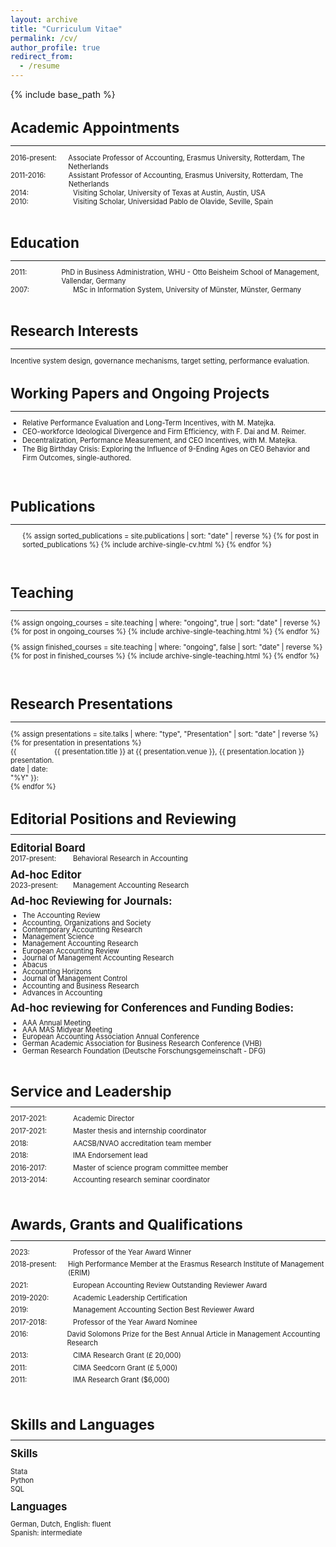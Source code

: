 ```yaml
---
layout: archive
title: "Curriculum Vitae"
permalink: /cv/
author_profile: true
redirect_from:
  - /resume
---
```


{% include base_path %}

<div style="font-size: 80%;">

<h1>Academic Appointments</h1>
<hr class="short-line">

<div style="display: flex;">
    <div style="width: 100px;">2016-present:</div>
    <div>Associate Professor of Accounting, Erasmus University, Rotterdam, The Netherlands</div>
</div>

<div style="display: flex;">
    <div style="width: 100px;">2011-2016:</div>
    <div>Assistant Professor of Accounting, Erasmus University, Rotterdam, The Netherlands</div>
</div>

<div style="display: flex;">
    <div style="width: 100px;">2014:</div>
    <div>Visiting Scholar, University of Texas at Austin, Austin, USA</div>
</div>

<div style="display: flex;">
    <div style="width: 100px;">2010:</div>
    <div>Visiting Scholar, Universidad Pablo de Olavide, Seville, Spain</div>
</div>

<br>
<h1>Education</h1>
<hr class="short-line">

<div style="display: flex;">
    <div style="width: 100px;">2011:</div>
    <div>PhD in Business Administration, WHU - Otto Beisheim School of Management, Vallendar, Germany</div>
</div>

<div style="display: flex;">
    <div style="width: 100px;">2007:</div>
    <div>MSc in Information System, University of Münster, Münster, Germany</div>
</div>

<br>
<h1>Research Interests</h1>
<hr class="short-line">
<p>Incentive system design, governance mechanisms, target setting, performance evaluation.</p>

<h1>Working Papers and Ongoing Projects</h1>
<hr class="short-line">
<ul>
  <li>Relative Performance Evaluation and Long-Term Incentives, with M. Matejka.</li>
  <li>CEO-workforce Ideological Divergence and Firm Efficiency, with F. Dai and M. Reimer.</li>
  <li>Decentralization, Performance Measurement, and CEO Incentives, with M. Matejka.</li>
  <li>The Big Birthday Crisis: Exploring the Influence of 9-Ending Ages on CEO Behavior and Firm Outcomes, single-authored.</li>
</ul>

<br>
<h1>Publications</h1>
<hr class="short-line">
<ul>
  {% assign sorted_publications = site.publications | sort: "date" | reverse %}
  {% for post in sorted_publications %}
    {% include archive-single-cv.html %}
  {% endfor %}
</ul>

<br>

<h1>Teaching</h1>
<hr class="short-line">
  {% assign ongoing_courses = site.teaching | where: "ongoing", true | sort: "date" | reverse %}
  {% for post in ongoing_courses %}
    {% include archive-single-teaching.html %}
  {% endfor %}
  
  {% assign finished_courses = site.teaching | where: "ongoing", false | sort: "date" | reverse %}
  {% for post in finished_courses %}
    {% include archive-single-teaching.html %}
  {% endfor %}


<br>
<h1>Research Presentations</h1>
<hr class="short-line">
{% assign presentations = site.talks | where: "type", "Presentation" | sort: "date" | reverse %}
{% for presentation in presentations %}
  <div style="display: flex;">
      <div style="width: 70px;">{{ presentation.date | date: "%Y" }}:</div>
      <div>{{ presentation.title }} at {{ presentation.venue }}, {{ presentation.location }}</div>
  </div>
{% endfor %}

<br>
<h1 style="margin-bottom: 0;">Editorial Positions and Reviewing</h1>
<hr class="short-line">
<h2 style="margin-top: 0;margin-bottom: 0;">Editorial Board</h2>
<div style="display: flex;margin-top: 0;">
    <div style="width: 100px;">2017-present:</div>
    <div>Behavioral Research in Accounting</div>
</div>
<h2 style="margin-bottom: 0; margin-top: 0.5em;">Ad-hoc Editor</h2>
<div style="display: flex;margin-top: 0;">
    <div style="width: 100px;">2023-present:</div>
    <div>Management Accounting Research</div>
</div>
<h2 style="margin-top: 0.5em;margin-bottom: 0.5em;">Ad-hoc Reviewing for Journals:</h2>
<ul style="line-height: 1.0;margin-bottom: 0;margin-top: 0;">
    <li>The Accounting Review</li>
    <li>Accounting, Organizations and Society</li>
    <li>Contemporary Accounting Research</li>
    <li>Management Science</li>
    <li>Management Accounting Research</li>
    <li>European Accounting Review</li>
    <li>Journal of Management Accounting Research</li>
    <li>Abacus</li>
    <li>Accounting Horizons</li>
    <li>Journal of Management Control</li>
    <li>Accounting and Business Research</li>
    <li>Advances in Accounting</li>
</ul>

<h2 style="margin-top: 0.5em;margin-bottom: 0.5em;">Ad-hoc reviewing for Conferences and Funding Bodies:</h2>
<ul style="line-height: 1.0;margin-bottom: 0;margin-top: 0;">
    <li>AAA Annual Meeting</li>
    <li>AAA MAS Midyear Meeting</li>
    <li>European Accounting Association Annual Conference</li>
    <li>German Academic Association for Business Research Conference (VHB)</li>
    <li>German Research Foundation (Deutsche Forschungsgemeinschaft - DFG)</li>
</ul>

<br>

<h1 style="margin-bottom: 0;">Service and Leadership</h1>
<hr class="short-line">

<div style="display: flex; margin-bottom: 0.5em;">
    <div style="width: 100px;">2017-2021:</div>
    <div>Academic Director</div>
</div>

<div style="display: flex; margin-bottom: 0.5em;">
    <div style="width: 100px;">2017-2021:</div>
    <div>Master thesis and internship coordinator</div>
</div>

<div style="display: flex; margin-bottom: 0.5em;">
    <div style="width: 100px;">2018:</div>
    <div>AACSB/NVAO accreditation team member</div>
</div>

<div style="display: flex; margin-bottom: 0.5em;">
    <div style="width: 100px;">2018:</div>
    <div>IMA Endorsement lead</div>
</div>

<div style="display: flex; margin-bottom: 0.5em;">
    <div style="width: 100px;">2016-2017:</div>
    <div>Master of science program committee member</div>
</div>

<div style="display: flex; margin-bottom: 0.5em;">
    <div style="width: 100px;">2013-2014:</div>
    <div>Accounting research seminar coordinator</div>
</div>

<br>

<h1 style="margin-bottom: 0;">Awards, Grants and Qualifications</h1>
<hr class="short-line">

<div style="display: flex; margin-bottom: 0.5em;">
    <div style="width: 100px;">2023:</div>
    <div>Professor of the Year Award Winner</div>
</div>

<div style="display: flex; margin-bottom: 0.5em;">
    <div style="width: 100px;">2018-present:</div>
    <div>High Performance Member at the Erasmus Research Institute of Management (ERIM)</div>
</div>

<div style="display: flex; margin-bottom: 0.5em;">
    <div style="width: 100px;">2021:</div>
    <div>European Accounting Review Outstanding Reviewer Award</div>
</div>

<div style="display: flex; margin-bottom: 0.5em;">
    <div style="width: 100px;">2019-2020:</div>
    <div>Academic Leadership Certification</div>
</div>

<div style="display: flex; margin-bottom: 0.5em;">
    <div style="width: 100px;">2019:</div>
    <div>Management Accounting Section Best Reviewer Award</div>
</div>

<div style="display: flex; margin-bottom: 0.5em;">
    <div style="width: 100px;">2017-2018:</div>
    <div>Professor of the Year Award Nominee</div>
</div>

<div style="display: flex; margin-bottom: 0.5em;">
    <div style="width: 100px;">2016:</div>
    <div>David Solomons Prize for the Best Annual Article in Management Accounting Research</div>
</div>

<div style="display: flex; margin-bottom: 0.5em;">
    <div style="width: 100px;">2013:</div>
    <div>CIMA Research Grant (£ 20,000)</div>
</div>

<div style="display: flex; margin-bottom: 0.5em;">
    <div style="width: 100px;">2011:</div>
    <div>CIMA Seedcorn Grant (£ 5,000)</div>
</div>

<div style="display: flex; margin-bottom: 0.5em;">
    <div style="width: 100px;">2011:</div>
    <div>IMA Research Grant ($6,000)</div>
</div>

<br>

<h1 style="margin-bottom: 0;">Skills and Languages</h1>
<hr class="short-line">

<h2 style="margin-top: 0.5em; margin-bottom: 0.5em;">Skills</h2>
<ul style="list-style-type: none; padding-left: 0;">
    <li>Stata</li>
    <li>Python</li>
    <li>SQL</li>
</ul>

<h2 style="margin-top: 0.5em; margin-bottom: 0.5em;">Languages</h2>
<ul style="list-style-type: none; padding-left: 0;">
    <li>German, Dutch, English: fluent</li>
    <li>Spanish: intermediate</li>
</ul>


